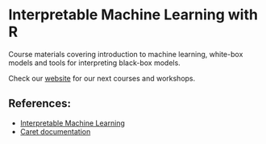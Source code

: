 # Interpretable Machine Learning with R


Course materials covering introduction to machine learning, white-box models and tools for interpreting black-box models.

Check our [website](www.datastart.eu) for our next courses and workshops.

## References:

- [Interpretable Machine Learning](https://christophm.github.io/interpretable-ml-book/)
- [Caret documentation](https://topepo.github.io/caret/index.html)
